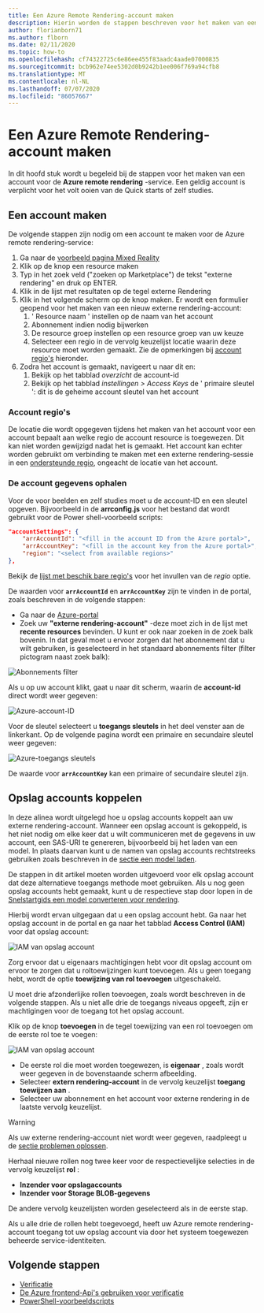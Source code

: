 ```yaml
---
title: Een Azure Remote Rendering-account maken
description: Hierin worden de stappen beschreven voor het maken van een account voor externe rendering van Azure
author: florianborn71
ms.author: flborn
ms.date: 02/11/2020
ms.topic: how-to
ms.openlocfilehash: cf74322725c6e86ee455f83aadc4aade07000835
ms.sourcegitcommit: bcb962e74ee5302d0b9242b1ee006f769a94cfb8
ms.translationtype: MT
ms.contentlocale: nl-NL
ms.lasthandoff: 07/07/2020
ms.locfileid: "86057667"
---
```

# <a name="create-an-azure-remote-rendering-account"></a>Een Azure Remote Rendering-account maken

In dit hoofd stuk wordt u begeleid bij de stappen voor het maken van een account voor de **Azure remote rendering** -service. Een geldig account is verplicht voor het volt ooien van de Quick starts of zelf studies.

## <a name="create-an-account"></a>Een account maken

De volgende stappen zijn nodig om een account te maken voor de Azure remote rendering-service:

1. Ga naar de [voorbeeld pagina Mixed Reality](https://aka.ms/MixedRealityPrivatePreview)
1. Klik op de knop een resource maken
1. Typ in het zoek veld ("zoeken op Marketplace") de tekst "externe rendering" en druk op ENTER.
1. Klik in de lijst met resultaten op de tegel externe Rendering
1. Klik in het volgende scherm op de knop maken. Er wordt een formulier geopend voor het maken van een nieuw externe rendering-account:
    1. ' Resource naam ' instellen op de naam van het account
    1. Abonnement indien nodig bijwerken
    1. De resource groep instellen op een resource groep van uw keuze
    1. Selecteer een regio in de vervolg keuzelijst locatie waarin deze resource moet worden gemaakt. Zie de opmerkingen bij [account regio's](create-an-account.md#account-regions) hieronder.
1. Zodra het account is gemaakt, navigeert u naar dit en:
    1. Bekijk op het tabblad *overzicht* de account-id
    1. Bekijk op het tabblad *instellingen > Access Keys* de ' primaire sleutel ': dit is de geheime account sleutel van het account

### <a name="account-regions"></a>Account regio's
De locatie die wordt opgegeven tijdens het maken van het account voor een account bepaalt aan welke regio de account resource is toegewezen. Dit kan niet worden gewijzigd nadat het is gemaakt. Het account kan echter worden gebruikt om verbinding te maken met een externe rendering-sessie in een [ondersteunde regio](./../reference/regions.md), ongeacht de locatie van het account.

### <a name="retrieve-the-account-information"></a>De account gegevens ophalen

Voor de voor beelden en zelf studies moet u de account-ID en een sleutel opgeven. Bijvoorbeeld in de **arrconfig.js** voor het bestand dat wordt gebruikt voor de Power shell-voorbeeld scripts:

```json
"accountSettings": {
    "arrAccountId": "<fill in the account ID from the Azure portal>",
    "arrAccountKey": "<fill in the account key from the Azure portal>",
    "region": "<select from available regions>"
},
```

Bekijk de [lijst met beschik bare regio's](../reference/regions.md) voor het invullen van de *regio* optie.

De waarden voor **`arrAccountId`** en **`arrAccountKey`** zijn te vinden in de portal, zoals beschreven in de volgende stappen:

* Ga naar de [Azure-portal](https://www.portal.azure.com)
* Zoek uw **"externe rendering-account"** -deze moet zich in de lijst met **recente resources** bevinden. U kunt er ook naar zoeken in de zoek balk bovenin. In dat geval moet u ervoor zorgen dat het abonnement dat u wilt gebruiken, is geselecteerd in het standaard abonnements filter (filter pictogram naast zoek balk):

![Abonnements filter](./media/azure-subscription-filter.png)

Als u op uw account klikt, gaat u naar dit scherm, waarin de **account-id** direct wordt weer gegeven:

![Azure-account-ID](./media/azure-account-id.png)

Voor de sleutel selecteert u **toegangs sleutels** in het deel venster aan de linkerkant. Op de volgende pagina wordt een primaire en secundaire sleutel weer gegeven:

![Azure-toegangs sleutels](./media/azure-account-primary-key.png)

De waarde voor **`arrAccountKey`** kan een primaire of secundaire sleutel zijn.

## <a name="link-storage-accounts"></a>Opslag accounts koppelen

In deze alinea wordt uitgelegd hoe u opslag accounts koppelt aan uw externe rendering-account. Wanneer een opslag account is gekoppeld, is het niet nodig om elke keer dat u wilt communiceren met de gegevens in uw account, een SAS-URI te genereren, bijvoorbeeld bij het laden van een model. In plaats daarvan kunt u de namen van opslag accounts rechtstreeks gebruiken zoals beschreven in de [sectie een model laden](../concepts/models.md#loading-models).

De stappen in dit artikel moeten worden uitgevoerd voor elk opslag account dat deze alternatieve toegangs methode moet gebruiken. Als u nog geen opslag accounts hebt gemaakt, kunt u de respectieve stap door lopen in de [Snelstartgids een model converteren voor rendering](../quickstarts/convert-model.md#storage-account-creation).

Hierbij wordt ervan uitgegaan dat u een opslag account hebt. Ga naar het opslag account in de portal en ga naar het tabblad **Access Control (IAM)** voor dat opslag account:

![IAM van opslag account](./media/azure-storage-account.png)

 Zorg ervoor dat u eigenaars machtigingen hebt voor dit opslag account om ervoor te zorgen dat u roltoewijzingen kunt toevoegen. Als u geen toegang hebt, wordt de optie **toewijzing van rol toevoegen** uitgeschakeld.

 U moet drie afzonderlijke rollen toevoegen, zoals wordt beschreven in de volgende stappen. Als u niet alle drie de toegangs niveaus opgeeft, zijn er machtigingen voor de toegang tot het opslag account.

 Klik op de knop **toevoegen** in de tegel toewijzing van een rol toevoegen om de eerste rol toe te voegen:

![IAM van opslag account](./media/azure-add-role-assignment.png)

* De eerste rol die moet worden toegewezen, is **eigenaar** , zoals wordt weer gegeven in de bovenstaande scherm afbeelding.
* Selecteer **extern rendering-account** in de vervolg keuzelijst **toegang toewijzen aan** .
* Selecteer uw abonnement en het account voor externe rendering in de laatste vervolg keuzelijst.

> [!WARNING]
> Als uw externe rendering-account niet wordt weer gegeven, raadpleegt u de [sectie problemen oplossen](../resources/troubleshoot.md#cant-link-storage-account-to-arr-account).

Herhaal nieuwe rollen nog twee keer voor de respectievelijke selecties in de vervolg keuzelijst **rol** :

* **Inzender voor opslagaccounts**
* **Inzender voor Storage BLOB-gegevens**

De andere vervolg keuzelijsten worden geselecteerd als in de eerste stap.

Als u alle drie de rollen hebt toegevoegd, heeft uw Azure remote rendering-account toegang tot uw opslag account via door het systeem toegewezen beheerde service-identiteiten.

## <a name="next-steps"></a>Volgende stappen

* [Verificatie](authentication.md)
* [De Azure frontend-Api's gebruiken voor verificatie](frontend-apis.md)
* [PowerShell-voorbeeldscripts](../samples/powershell-example-scripts.md)
